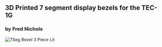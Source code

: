 ## 3D Printed 7 segment display bezels for the TEC-1G
### by Fred Nichols

![7Seg Bezel 3 Piece Lit](https://github.com/MarkJelic/TEC-1G/assets/13119623/8b584cde-0138-452d-a519-feafd4c4f57e)
